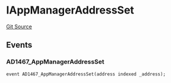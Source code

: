 # IAppManagerAddressSet
[Git Source](https://github.com/thrackle-io/tron/blob/06e770e8df9f2623305edd5cd2be197d5544e702/src/common/IEvents.sol)


## Events
### AD1467_AppManagerAddressSet

```solidity
event AD1467_AppManagerAddressSet(address indexed _address);
```

